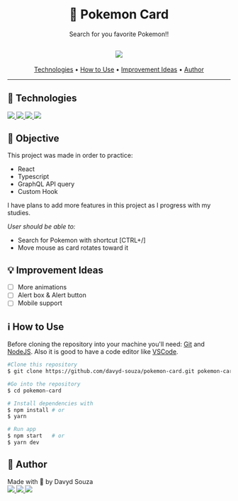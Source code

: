 <h1 align="center">🥚 Pokemon Card</h1>
<p align="center">
  Search for you favorite Pokemon!!
</p>
<h2 align="center">
  <img src="https://media.giphy.com/media/v1.Y2lkPTc5MGI3NjExOWE2OGMwMDQwMDRkYzg1NTRlMTgzNGMwN2MzZmQ5OWEzZjM2NDJkMSZjdD1n/qIZ821g7BBGbYwqhXX/giphy.gif" />
</h2>
<p align="center">
  <a href="#tech">Technologies</a> •
  <a href="#use">How to Use</a> •
  <a href="#ideas">Improvement Ideas</a> •
  <a href="#author">Author</a>
</p>

---

<h2 id="tech">🚀 Technologies </h2>

<a href="https://reactjs.org/" target="_blank">
  <img src="https://img.shields.io/badge/React-20232A?style=for-the-badge&logo=react&logoColor=61DAFB" />
</a>
<a href="https://www.typescriptlang.org/" target="_blank">
  <img src="https://img.shields.io/badge/TypeScript-007ACC?style=for-the-badge&logo=typescript&logoColor=white"/>
</a>
<a href="https://developer.mozilla.org/en-US/docs/Web/HTML" target="_blank">
  <img src="https://img.shields.io/badge/GRAPHQL-E10098?style=for-the-badge&logo=graphql&logoColor=white"/>
</a>
<a href="https://developer.mozilla.org/en-US/docs/Web/CSS" target="_blank">
  <img src="https://img.shields.io/badge/CSS3-1572B6?style=for-the-badge&logo=css3&logoColor=white"/>
</a>

<h2 id="objective">🎯 Objective </h2>

<p>This project was made in order to practice:</p>
<ul>
	<li>React</li>
	<li>Typescript</li>
	<li>GraphQL API query</li>
	<li>Custom Hook</li>
</ul>
<p>I have plans to add more features in this project as I progress with my studies.</p>

<em>User should be able to:</em>

<ul>
	<li>Search for Pokemon with shortcut [CTRL+/]</li>
	<li>Move mouse as card rotates toward it</li>
</ul>

<h2 id="ideas">💡 Improvement Ideas</h2>

- [ ] More animations
- [ ] Alert box & Alert button
- [ ] Mobile support

<h2 id="use">ℹ️ How to Use </h2>

Before cloning the repository into your machine you'll need: [Git](https://git-scm.com) and [NodeJS](https://nodejs.org/en/). Also it is good to have a code editor like [VSCode](https://code.visualstudio.com/).

```bash
#Clone this repository
$ git clone https://github.com/davyd-souza/pokemon-card.git pokemon-card

#Go into the repository
$ cd pokemon-card

# Install dependencies with
$ npm install # or
$ yarn

# Run app
$ npm start   # or
$ yarn dev
```

<h2 id="author">👤 Author </h2>

<p>
  Made with 💛 by Davyd Souza </br>
  <a href="https://www.linkedin.com/in/davyd-souza/" target="_blank" alt="LinnkedIn badge">
    <img src="https://img.shields.io/badge/LinkedIn-0077B5?style=for-the-badge&logo=linkedin&logoColor=white"/>
  </a>
  <a href="mailto:davyd.eduardo.souza@hotmail.com" target="_blank" alt="Outlook badge">
    <img src="https://img.shields.io/badge/Outlook-0078D4?style=for-the-badge&logo=microsoft-outlook&logoColor=white"/>
  </a>
  <a href="https://www.instagram.com/odeisouza/" target="_blank" alt="Instagram badge">
    <img src="https://img.shields.io/badge/Instagram-E4405F?style=for-the-badge&logo=instagram&logoColor=white"/>
  </a>
</p>
